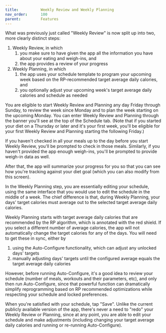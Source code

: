 ```yaml
---
title:          Weekly Review and Weekly Planning
nav_order:      100
parent:         Features
---
```


What was previously just called "Weekly Review" is now split up into two, more clearly distinct steps:
1. Weekly Review, in which
    1. you make sure to have given the app all the information you have about your eating and weigh-ins, and
    2. the app provides a review of your progress
2. Weekly Planning, in which 
    1. the app uses your schedule template to program your upcoming week based on the RP-recommended target average daily calories, and
    2. you optionally adjust your upcoming week's target average daily calories and schedule as needed

You are eligible to start Weekly Review and Planning any day Friday through Sunday, to review the week since Monday and to plan the week starting on the upcoming Monday. You can enter Weekly Review and Planning through the banner you'll see at the top of the Schedule tab. (Note that if you started your diet on a Thursday or later and it's your first week, you'll be eligible for your first Weekly Review and Planning starting the following Friday.)

If you haven't checked in all your meals up to the day before you start Weekly Review, you'll be prompted to check in those meals. Similarly, if you haven't provided the app enough weigh-ins, you'll be prompted to provide weigh-in data as well.

After that, the app will summarize your progress for you so that you can see how you're tracking against your diet goal (which you can also modify from this screen).

In the Weekly Planning step, you are essentially editing your schedule, using the same interface that you would use to edit the schedule in the middle of a week. The chief difference is that, during Weekly Planning, your days' target calories must average out to the selected target average daily calories.

Weekly Planning starts with target average daily calories that are recommended by the RP algorithm, which is annotated with the red shield. If you select a different number of average calories, the app will not automatically change the target calories for any of the days. You will need to get these in sync, either by
1. using the Auto-Configure functionality, which can adjust any unlocked days' targets
2. manually adjusting days' targets until the configured average equals the target average daily calories

However, before running Auto-Configure, it's a good idea to review your schedule (number of meals, workouts and their parameters, etc), and only then run Auto-Configure, since that powerful function can dramatically simplify reprogramming based on RP recommended optimizations while respecting your schedule and locked preferences.

When you're satisfied with your schedule, tap "Save". Unlike the current publicly available version of the app, there's never a need to "redo" your Weekly Review or Planning, since at any point, you are able to edit your schedule and make adjustments (including changing your target average daily calories and running or re-running Auto-Configure).